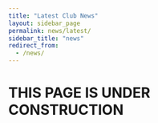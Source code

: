 ```yaml
---
title: "Latest Club News"
layout: sidebar_page
permalink: news/latest/
sidebar_title: "news"
redirect_from:
  - /news/
---
```


<title>Latest Club News - OUGC</title>

# THIS PAGE IS UNDER CONSTRUCTION
